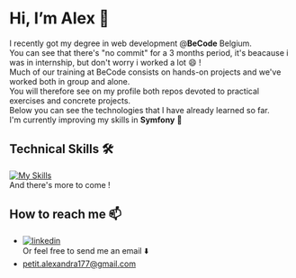 #  Hi, I’m Alex 👋

I recently got my degree in web development @**BeCode** Belgium.</br>
You can see that there's "no commit" for a 3 months period, it's beacause i was in internship, but don't worry i worked a lot 😄 ! </br>
Much of our training at BeCode consists on hands-on projects and we've worked both in group and alone. </br>
You will therefore see on my profile both repos devoted to practical exercises and concrete projects. </br>
Below you can see the technologies that I have already learned so far.</br>
I'm currently improving my skills in **Symfony** 🚀 </br>

## Technical Skills 🛠

[![My Skills](https://skillicons.dev/icons?i=html,css,sass,js,php,mysql,laravel,symfony,bootstrap,tailwind,bash,git,github,figma,postman)](https://skillicons.dev) </br>
And there's more to come !

##  How to reach me 📫

- [![linkedin](https://img.shields.io/badge/linkedin-0A66C2?style=for-the-badge&logo=linkedin&logoColor=white)](https://www.linkedin.com/in/alexandra-petit-dev/) </br>
Or feel free to send me an email ⬇️
- petit.alexandra177@gmail.com
